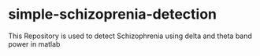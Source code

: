 # simple-schizoprenia-detection
This Repository is used to detect Schizophrenia using delta and theta band power in matlab 
